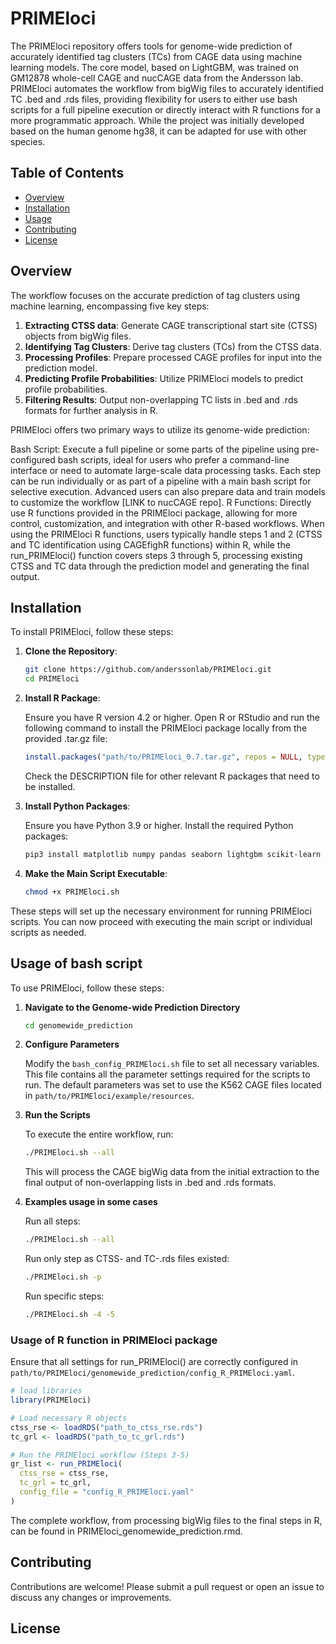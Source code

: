 # PRIMEloci

The PRIMEloci repository offers tools for genome-wide prediction of accurately identified tag clusters (TCs) from CAGE data using machine learning models. The core model, based on LightGBM, was trained on GM12878 whole-cell CAGE and nucCAGE data from the Andersson lab. PRIMEloci automates the workflow from bigWig files to accurately identified TC .bed and .rds files, providing flexibility for users to either use bash scripts for a full pipeline execution or directly interact with R functions for a more programmatic approach. While the project was initially developed based on the human genome hg38, it can be adapted for use with other species.

## Table of Contents

- [Overview](#overview)
- [Installation](#installation)
- [Usage](#usage)
- [Contributing](#contributing)
- [License](#license)

## Overview

The workflow focuses on the accurate prediction of tag clusters using machine learning, encompassing five key steps:

1. **Extracting CTSS data**: Generate CAGE transcriptional start site (CTSS) objects from bigWig files.
2. **Identifying Tag Clusters**: Derive tag clusters (TCs) from the CTSS data.
3. **Processing Profiles**: Prepare processed CAGE profiles for input into the prediction model.
4. **Predicting Profile Probabilities**: Utilize PRIMEloci models to predict profile probabilities.
5. **Filtering Results**: Output non-overlapping TC lists in .bed and .rds formats for further analysis in R.

PRIMEloci offers two primary ways to utilize its genome-wide prediction:

Bash Script: Execute a full pipeline or some parts of the pipeline using pre-configured bash scripts, ideal for users who prefer a command-line interface or need to automate large-scale data processing tasks. Each step can be run individually or as part of a pipeline with a main bash script for selective execution. Advanced users can also prepare data and train models to customize the workflow [LINK to nucCAGE repo].
R Functions: Directly use R functions provided in the PRIMEloci package, allowing for more control, customization, and integration with other R-based workflows. When using the PRIMEloci R functions, users typically handle steps 1 and 2 (CTSS and TC identification using CAGEfighR functions) within R, while the run_PRIMEloci() function covers steps 3 through 5, processing existing CTSS and TC data through the prediction model and generating the final output.

## Installation

To install PRIMEloci, follow these steps:

1. **Clone the Repository**:

   ```bash
   git clone https://github.com/anderssonlab/PRIMEloci.git
   cd PRIMEloci
   ```

2. **Install R Package**:

   Ensure you have R version 4.2 or higher. Open R or RStudio and run the following command to install the PRIMEloci package locally from the provided .tar.gz file:

   ```r
   install.packages("path/to/PRIMEloci_0.7.tar.gz", repos = NULL, type = "source")
   ```

   Check the DESCRIPTION file for other relevant R packages that need to be installed.

3. **Install Python Packages**:

   Ensure you have Python 3.9 or higher. Install the required Python packages:

   ```bash
   pip3 install matplotlib numpy pandas seaborn lightgbm scikit-learn
   ```

4. **Make the Main Script Executable**:

   ```bash
   chmod +x PRIMEloci.sh
   ```

These steps will set up the necessary environment for running PRIMEloci scripts. You can now proceed with executing the main script or individual scripts as needed.

## Usage of bash script

To use PRIMEloci, follow these steps:

1. **Navigate to the Genome-wide Prediction Directory**

   ```bash
   cd genomewide_prediction
   ```

2. **Configure Parameters**

   Modify the `bash_config_PRIMEloci.sh` file to set all necessary variables. This file contains all the parameter settings required for the scripts to run. The default parameters was set to use the K562 CAGE files located in `path/to/PRIMEloci/example/resources`.

3. **Run the Scripts**

   To execute the entire workflow, run:

   ```bash
   ./PRIMEloci.sh --all
   ```

   This will process the CAGE bigWig data from the initial extraction to the final output of non-overlapping lists in .bed and .rds formats.

4. **Examples usage in some cases**

   Run all steps:

   ```bash
   ./PRIMEloci.sh --all
   ```

   Run only step as CTSS- and TC-.rds files existed:

   ```bash
   ./PRIMEloci.sh -p
   ```

   Run specific steps:

   ```bash
   ./PRIMEloci.sh -4 -5
   ```

### Usage of R function in PRIMEloci package

Ensure that all settings for run_PRIMEloci() are correctly configured in `path/to/PRIMEloci/genomewide_prediction/config_R_PRIMEloci.yaml`. 

```R
# load libraries
library(PRIMEloci)

# Load necessary R objects
ctss_rse <- loadRDS("path_to_ctss_rse.rds")
tc_grl <- loadRDS("path_to_tc_grl.rds")

# Run the PRIMEloci workflow (Steps 3-5)
gr_list <- run_PRIMEloci(
  ctss_rse = ctss_rse,
  tc_grl = tc_grl,
  config_file = "config_R_PRIMEloci.yaml"
)
```

The complete workflow, from processing bigWig files to the final steps in R, can be found in PRIMEloci_genomewide_prediction.rmd.

## Contributing

Contributions are welcome! Please submit a pull request or open an issue to discuss any changes or improvements.

## License

